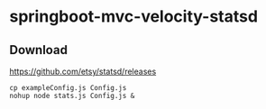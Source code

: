 # springboot-mvc-velocity-statsd

## Download
https://github.com/etsy/statsd/releases
```
cp exampleConfig.js Config.js
nohup node stats.js Config.js &
```